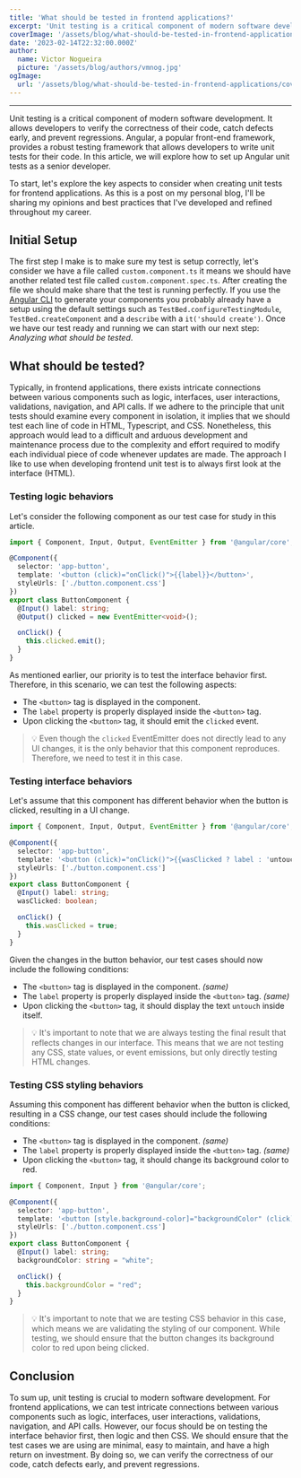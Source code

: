 ```yaml
---
title: 'What should be tested in frontend applications?'
excerpt: 'Unit testing is a critical component of modern software development. It allows developers to verify the correctness of their code, catch defects early, and prevent regressions. Angular, a popular front-end framework, provides a robust testing framework that allows developers to write unit tests for their code. In this article, we will explore how to set up Angular unit tests as a senior developer.'
coverImage: '/assets/blog/what-should-be-tested-in-frontend-applications/cover.jpg'
date: '2023-02-14T22:32:00.000Z'
author:
  name: Victor Nogueira
  picture: '/assets/blog/authors/vmnog.jpg'
ogImage:
  url: '/assets/blog/what-should-be-tested-in-frontend-applications/cover.jpg'
---
```


<hr/>

Unit testing is a critical component of modern software development. It allows developers to verify the correctness of their code, catch defects early, and prevent regressions. Angular, a popular front-end framework, provides a robust testing framework that allows developers to write unit tests for their code. In this article, we will explore how to set up Angular unit tests as a senior developer.

To start, let's explore the key aspects to consider when creating unit tests for frontend applications. As this is a post on my personal blog, I'll be sharing my opinions and best practices that I've developed and refined throughout my career.

## Initial Setup

The first step I make is to make sure my test is setup correctly, let's consider we have a file called `custom.component.ts` it means we should have another related test file called `custom.component.spec.ts`.  After creating the file we should make share that the test is running perfectly. If you use the [Angular CLI](https://angular.io/cli/generate) to generate your components you probably already have a setup using the default settings such as `TestBed.configureTestingModule`, `TestBed.createComponent` and a `describe` with a `it('should create')`. Once we have our test ready and running we can start with our next step: _Analyzing what should be tested_.

## What should be tested?

Typically, in frontend applications, there exists intricate connections between various components such as logic, interfaces, user interactions, validations, navigation, and API calls. If we adhere to the principle that unit tests should examine every component in isolation, it implies that we should test each line of code in HTML, Typescript, and CSS. Nonetheless, this approach would lead to a difficult and arduous development and maintenance process due to the complexity and effort required to modify each individual piece of code whenever updates are made. The approach I like to use when developing frontend unit test is to always first look at the interface (HTML).

### Testing logic behaviors

Let's consider the following component as our test case for study in this article.

```typescript
import { Component, Input, Output, EventEmitter } from '@angular/core';

@Component({
  selector: 'app-button',
  template: '<button (click)="onClick()">{{label}}</button>',
  styleUrls: ['./button.component.css']
})
export class ButtonComponent {
  @Input() label: string;
  @Output() clicked = new EventEmitter<void>();

  onClick() {
    this.clicked.emit();
  }
}
```


As mentioned earlier, our priority is to test the interface behavior first. Therefore, in this scenario, we can test the following aspects:

- The `<button>` tag is displayed in the component.
- The `label` property is properly displayed inside the `<button>` tag.
- Upon clicking the `<button>` tag, it should emit the `clicked` event.

> 💡 Even though the `clicked` EventEmitter does not directly lead to any UI changes, it is the only behavior that this component reproduces. Therefore, we need to test it in this case.

### Testing interface behaviors

Let's assume that this component has different behavior when the button is clicked, resulting in a UI change.

```typescript
import { Component, Input, Output, EventEmitter } from '@angular/core';

@Component({
  selector: 'app-button',
  template: '<button (click)="onClick()">{{wasClicked ? label : 'untouch'}}</button>',
  styleUrls: ['./button.component.css']
})
export class ButtonComponent {
  @Input() label: string;
  wasClicked: boolean;

  onClick() {
    this.wasClicked = true;
  }
}
```

Given the changes in the button behavior, our test cases should now include the following conditions:

- The `<button>` tag is displayed in the component. _(same)_
- The `label` property is properly displayed inside the `<button>` tag. _(same)_
- Upon clicking the `<button>` tag, it should display the text `untouch` inside itself.

> 💡 It's important to note that we are always testing the final result that reflects changes in our interface. This means that we are not testing any CSS, state values, or event emissions, but only directly testing HTML changes.

### Testing CSS styling behaviors

Assuming this component has different behavior when the button is clicked, resulting in a CSS change, our test cases should include the following conditions:

- The `<button>` tag is displayed in the component. _(same)_
- The `label` property is properly displayed inside the `<button>` tag. _(same)_
- Upon clicking the `<button>` tag, it should change its background color to red.

```typescript
import { Component, Input } from '@angular/core';

@Component({
  selector: 'app-button',
  template: '<button [style.background-color]="backgroundColor" (click)="onClick()">{{label}}</button>',
  styleUrls: ['./button.component.css']
})
export class ButtonComponent {
  @Input() label: string;
  backgroundColor: string = "white";

  onClick() {
    this.backgroundColor = "red";
  }
}
```
>💡 It's important to note that we are testing CSS behavior in this case, which means we are validating the styling of our component. While testing, we should ensure that the button changes its background color to red upon being clicked.

## Conclusion
To sum up, unit testing is crucial to modern software development. For frontend applications, we can test intricate connections between various components such as logic, interfaces, user interactions, validations, navigation, and API calls. However, our focus should be on testing the interface behavior first, then logic and then CSS. We should ensure that the test cases we are using are minimal, easy to maintain, and have a high return on investment. By doing so, we can verify the correctness of our code, catch defects early, and prevent regressions.
